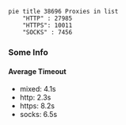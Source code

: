 
```mermaid
pie title 38696 Proxies in list
    "HTTP" : 27985
    "HTTPS": 10011
    "SOCKS" : 7456
```

### Some Info
#### Average Timeout

- mixed: 4.1s
- http: 2.3s
- https: 8.2s
- socks: 6.5s